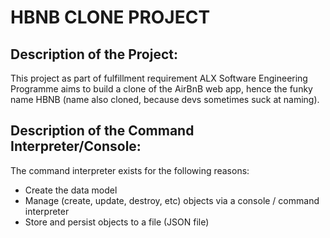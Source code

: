 HBNB CLONE PROJECT
===================

Description of the Project:
---------------------------

This project as part of fulfillment requirement ALX Software Engineering
Programme aims to build a clone of the AirBnB web app, hence the funky
name HBNB (name also cloned, because devs sometimes suck at naming).

Description of the Command Interpreter/Console:
----------------------------------------------

The command interpreter exists for the following reasons:
-   Create the data model
-   Manage (create, update, destroy, etc) objects
    via a console / command interpreter
-   Store and persist objects to a file (JSON file)